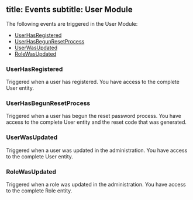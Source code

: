 title: Events
subtitle: User Module
-------

The following events are triggered in the User Module:

- [UserHasRegistered](#user-has-registered)
- [UserHasBegunResetProcess](#user-has-begon-reset-process)
- [UserWasUpdated](#user-was-updated)
- [RoleWasUpdated](#role-was-updated)


### <a name="user-has-registered" class="anchor" href="#user-has-registered"></a> UserHasRegistered

Triggered when a user has registered. You have access to the complete User entity.

### <a name="user-has-begon-reset-process" class="anchor" href="#user-has-begon-reset-process"></a> UserHasBegunResetProcess

Triggered when a user has begun the reset password process. You have access to the complete User entity and the reset code that was generated.


### <a name="user-was-updated" class="anchor" href="#user-was-updated"></a> UserWasUpdated

Triggered when a user was updated in the administration. You have access to the complete User entity.


### <a name="role-was-updated" class="anchor" href="#role-was-updated"></a> RoleWasUpdated

Triggered when a role was updated in the administration. You have access to the complete Role entity.